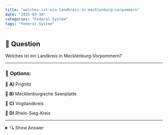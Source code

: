 ```yaml
---
title: "welches-ist-ein-landkreis-in-mecklenburg-vorpommern"
date: "2025-03-10"
categories: "Federal-System"
tags: "Federal-System"
---
```


## 📌 **Question**

Welches ist ein Landkreis in Mecklenburg-Vorpommern?



---

### 📝 **Options:**

🔘 **A)** Prignitz

🔘 **B)** Mecklenburgische Seenplatte

🔘 **C)** Vogtlandkreis

🔘 **D)** Rhein-Sieg-Kreis

---

<details>
  <summary>🔍 Show Answer</summary>

  <p>
💡  <b>Correct Answer:</b>  b
  </p>
  <p>
    📖<b>Explanation:</b>
    Mecklenburg-Vorpommern is a federal state in northern Germany, known for its Baltic Sea coastline and numerous lakes. The state is divided into several administrative districts, known as "Landkreise." These districts manage local governance, infrastructure, and public services. Understanding the specific districts within Mecklenburg-Vorpommern is essential for regional administration and political studies. For example, Mecklenburgische Seenplatte is one of its well-known districts, renowned for its scenic lakes. In contrast, some options listed belong to other German states, highlighting the importance of regional knowledge when identifying correct administrative areas.
  </p>
</details>
